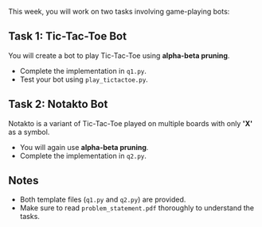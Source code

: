 This week, you will work on two tasks involving game-playing bots:

## Task 1: Tic-Tac-Toe Bot

You will create a bot to play Tic-Tac-Toe using **alpha-beta pruning**.  
- Complete the implementation in `q1.py`.  
- Test your bot using `play_tictactoe.py`.

## Task 2: Notakto Bot

Notakto is a variant of Tic-Tac-Toe played on multiple boards with only **'X'** as a symbol.  
- You will again use **alpha-beta pruning**.  
- Complete the implementation in `q2.py`.

## Notes

- Both template files (`q1.py` and `q2.py`) are provided.  
- Make sure to read `problem_statement.pdf` thoroughly to understand the tasks.